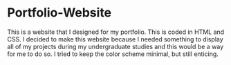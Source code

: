 # Portfolio-Website

This is a website that I designed for my portfolio. This is coded in HTML and CSS. I decided to make this website because I needed something to display all of my projects during my undergraduate studies and this would be a way for me to do so. I tried to keep the color scheme minimal, but still enticing.
